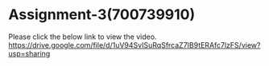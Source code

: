 # Assignment-3(700739910)
Please click the below link to view the video.
https://drive.google.com/file/d/1uV94SvISuRqSfrcaZ7IB9tERAfc7lzFS/view?usp=sharing
